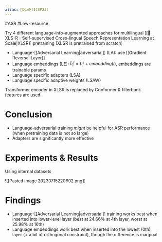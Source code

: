 ```yaml
---
alias: 🔬DinF(ICSP23)
---
```

#ASR #Low-resource 

Try 4 different language-info-augmented approaches for multilingual [[🔬XLS-R - Self-supervised Cross-lingual Speech Representation Learning at Scale|XLSR]] pretraining (XLSR is pretrained from scratch)
- Language-[[Adversarial Learning|adversarial]] (LA): use [[Gradient Reversal Layer]]
- Language embeddings (LE): $\tilde{h}_i^l = h_i^l + embedding(l)$, embeddings are trainable params
- Language specific adapters (LSA)
- Language specific adaptive weights (LSAW)

Transformer encoder in XLSR is replaced by Conformer & filterbank features are used

# Conclusion
- Language-adversarial training _might_ be helpful for ASR performance (when pretraining data is not so large)
- Adapters are significantly more effective

# Experiments & Results
Using internal datasets

![[Pasted image 20230715220602.png]]

# Findings
- Language-[[Adversarial Learning|adversarial]] training works best when inserted into lower-level layer (best at 24.66% at 4th layer, worst at 25.98% at 16th)
- Language embeddings work best when inserted into the lowest (0th) layer (+ a bit of orthogonal constraint), though the difference is marginal